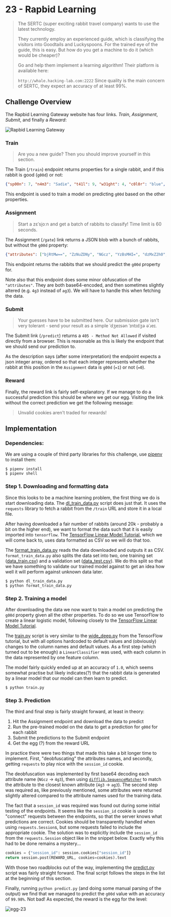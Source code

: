 # 23 - Rapbid Learning

> The SERTC (super exciting rabbit travel company) wants to use the latest technology.
> 
> They currently employ an experienced guide, which is classifying the visitors into Goodtails
> and Luckyspoons. For the trained eye of the guide, this is easy. But how do you get a machine
> to do it (which would be cheaper)?
> 
> Go and help them implement a learning algorithm! Their platform is available here:
> 
> `http://whale.hacking-lab.com:2222`
> Since quality is the main concern of SERTC, they expect an accuracy of at least 99%.

## Challenge Overview

The Rapbid Learning Gateway website has four links. *Train*, *Assignment*, *Submit*, and finally a *Reward*:

![Rapbid Learning Gateway](images/rapbid_learning_gateway.png)

### Train

> Are you a new guide? Then you should improve yourself in this section.

The Train (`/train`) endpoint returns properties for a single rabbit, and if this rabbit is good (`g00d`) or not:
```json
{"sp00n": 7, "n4m3": "Sadie", "t41l": 9, "w31ght": 4, "c0l0r": "blue", "ag3": 0, "l3ngth": 41, "g00d": true, "g3nd3r": "female"}
```

This endpoint is used to train a model on predicting `g00d` based on the other properties.

### Assignment

> Start a zɛˈsi̯oːn and get a batch of rabbits to classify! Time limit is 60 seconds.

The Assignment (`/gate`) link returns a JSON blob with a bunch of rabbits, but without the `g00d` property:

```json
{"attributes": ["bjRtMw==", "ZzNuZDNy", "NGcz", "YzBsMHI=", "dzMxZ2h0", "bDNuZ3Ro", "c3AwMG4=", "dDQxbA=="], "data": [["Antonio", "male", 4, "red", 2, 46, 14, 11], ["Maria", "female", 1, "white", 5, 43, 10, 10], ...]
```

This endpoint returns the rabbits that we should predict the `g00d` property for. 

Note also that this endpoint does some minor obfuscation of the `"attributes"`. They are both base64-encoded, and then sometimes slightly altered (e.g. `4g3` instead of `ag3`). We will have to handle this when fetching the data.

### Submit

> Your guesses have to be submitted here. Our submission gate isn't very tolerant - send your result as a simple ˈdʒeɪsən ˈɪntɪdʒə əˈɹeɪ.


The Submit link (`/predict`) returns a `405 - Method Not Allowed` if visited directly from a browser. This is reasonable as this is likely the endpoint that we should send our prediction to.

As the description says (after some interpretation) the endpoint expects a json integer array, ordered so that each integer represents whether the rabbit at this position in the `Assignment` data is `g00d` (`=1`) or not (`=0`).

### Reward

Finally, the reward link is fairly self-explanatory. If we manage to do a successful prediction this should be where we get our egg. Visiting the link without the correct prediction we get the following message:

> Unvalid cookies aren't traded for rewards!


## Implementation

### Dependencies:
We are using a couple of third party libraries for this challenge, use [pipenv](https://pipenv.org) to install them:

```
$ pipenv install
$ pipenv shell
```


### Step 1. Downloading and formatting data

Since this looks to be a machine learning problem, the first thing we do is start downloading data. The [dl_train_data.py](dl_train_data.py) script does just that. It uses the `requests` library to fetch a rabbit from the `/train` URL and store it in a local file.

After having downloaded a fair number of rabbits (around 20k - probably a bit on the higher end), we want to format the data such that it is easily imported into `tensorflow`. The [TensorFlow Linear Model Tutorial](https://www.tensorflow.org/tutorials/wide), which we will come back to, uses data formatted as CSV so we will do that too.

The [format_train_data.py](format_train_data.py) reads the data downloaded and outputs it as CSV. `format_train_data.py` also splits the data set into two, one training set ([data_train.csv](data_train.csv)) and a validation set ([data_test.csv](data_test.csv)). We do this split so that we have something to validate our trained model against to get an idea how well it will perform against unknown data later.

```
$ python dl_train_data.py
$ python format_train_data.py
```


### Step 2. Training a model

After downloading the data we now want to train a model on predicting the `g00d` property given all the other properties. To do so we use TensorFlow to create a linear logistic model, following closely to the [TensorFlow Linear Model Tutorial](https://www.tensorflow.org/tutorials/wide).

The [train.py](train.py) script is very similar to the [wide_deep.py](https://github.com/tensorflow/models/blob/master/official/wide_deep/wide_deep.py) from the TensorFlow tutorial, but with all options hardcoded to default values and (obviously) changes to the column names and default values. As a first step (which turned out to be enough) a `LinearClassifier` was used, with each column in the data represented by one feature column.

The model fairly quickly ended up at an accuracy of `1.0`, which seems somewhat practise   but likely indicates(?) that the rabbit data is generated by a linear model that our model can then learn to predict.

```
$ python train.py
```


### Step 3. Prediction

The third and final step is fairly straight forward, at least in theory:
1. Hit the Assignment endpoint and download the data to predict
2. Run the pre-trained model on the data to get a prediction for `g00d` for each rabbit
3. Submit the predictions to the Submit endpoint
4. Get the egg (?) from the reward URL

In practice there were two things that made this take a bit longer time to implement. First, "deobfuscating" the attributes names, and secondly, getting `requests` to play nice with the `session_id` cookie.

The deobfuscation was implemented by first base64 decoding each attribute name (`NGcz` -> `4g3`), then using [`difflib.SequenceMatcher`](https://docs.python.org/3.6/library/difflib.html) to match the attribute to the closest known attribute (`4g3` -> `ag3`). The second step was required as, like previously mentioned, some attributes were returned slightly altered compared to the attribute names used for the training data.

The fact that a `session_id` was required was found out during some initial testing of the endpoints. It seems like the `session_id` cookie is used to "connect" requests between the endpoints, so that the server knows what predictions are correct. Cookies should be transparently handled when using `requests.Session`s, but some requests failed to include the appropriate cookie. The solution was to explicitly include the `session_id` from the `requests.Session` object like in the snippet below. Exactly why this had to be done remains a mystery...

```py
cookies = {"session_id": session.cookies["session_id"]}
return session.post(REWARD_URL, cookies=cookies).text
```

With those two roadblocks out of the way, implementing the [predict.py](predict.py) script was fairly straight forward. The final script follows the steps in the list at the beginning of this section.

Finally, running `python predict.py` (and doing some manual parsing of the output) we find that we managed to predict the `g00d` value with an accuracy of `99.98%`. Not bad! As expected, the reward is the egg for the level:

![egg-23](egg-23.png)
